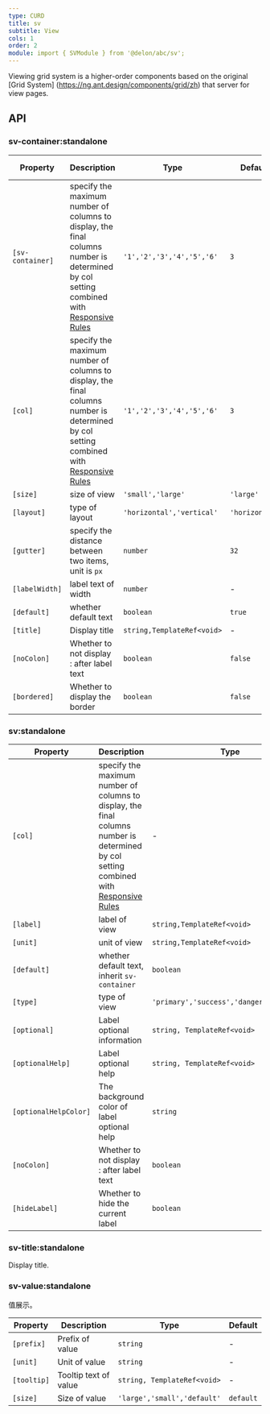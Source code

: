 ```yaml
---
type: CURD
title: sv
subtitle: View
cols: 1
order: 2
module: import { SVModule } from '@delon/abc/sv';
---
```


Viewing grid system is a higher-order components based on the original [Grid System] (https://ng.ant.design/components/grid/zh) that server for view pages.

## API

### sv-container:standalone

| Property | Description | Type | Default | Global Config |
|----------|-------------|------|---------|---------------|
| `[sv-container]` | specify the maximum number of columns to display, the final columns number is determined by col setting combined with [Responsive Rules](/theme/responsive) | `'1','2','3','4','5','6'` | `3` | ✅ |
| `[col]` | specify the maximum number of columns to display, the final columns number is determined by col setting combined with [Responsive Rules](/theme/responsive) | `'1','2','3','4','5','6'` | `3` | ✅ |
| `[size]` | size of view | `'small','large'` | `'large'` | ✅ |
| `[layout]` | type of layout | `'horizontal','vertical'` | `'horizontal'` | ✅ |
| `[gutter]` | specify the distance between two items, unit is `px` | `number` | `32` | ✅ |
| `[labelWidth]` | label text of width | `number` | - | ✅ |
| `[default]` | whether default text | `boolean` | `true` | ✅ |
| `[title]` | Display title | `string,TemplateRef<void>` | - | - |
| `[noColon]` | Whether to not display : after label text | `boolean` | `false` | - |
| `[bordered]` | Whether to display the border | `boolean` | `false` | - |

### sv:standalone

| Property | Description | Type | Default |
|----------|-------------|------|---------|
| `[col]` | specify the maximum number of columns to display, the final columns number is determined by col setting combined with [Responsive Rules](/theme/responsive) | - |  |
| `[label]` | label of view | `string,TemplateRef<void>` | - |
| `[unit]` | unit of view | `string,TemplateRef<void>` | - |
| `[default]` | whether default text, inherit `sv-container` | `boolean` | - |
| `[type]` | type of view | `'primary','success','danger','warning'` | - |
| `[optional]` | Label optional information | `string, TemplateRef<void>` | - |
| `[optionalHelp]` | Label optional help | `string, TemplateRef<void>` | - |
| `[optionalHelpColor]` | The background color of label optional help	 | `string` | - |
| `[noColon]` | Whether to not display : after label text | `boolean` | `false` | - |
| `[hideLabel]` | Whether to hide the current label | `boolean` | `false` |

### sv-title:standalone

Display title.

### sv-value:standalone

值展示。

| Property | Description | Type | Default |
|----------|-------------|------|---------|
| `[prefix]` | Prefix of value | `string` | - |
| `[unit]` | Unit of value | `string` | - |
| `[tooltip]` | Tooltip text of value | `string, TemplateRef<void>` | - |
| `[size]` | Size of value | `'large','small','default'` | `default` |
